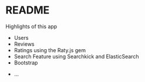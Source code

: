 # README

Highlights of this app

- Users
- Reviews
- Ratings using the Raty.js gem
- Search Feature using Searchkick and ElasticSearch
- Bootstrap



* ...
